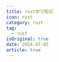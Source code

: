 ```yaml
---
title: rust学习笔记
icon: rust
category: rust
tag:
  - rust
isOriginal: true
date: 2024-07-05
article: true
---
```


<!-- more -->
